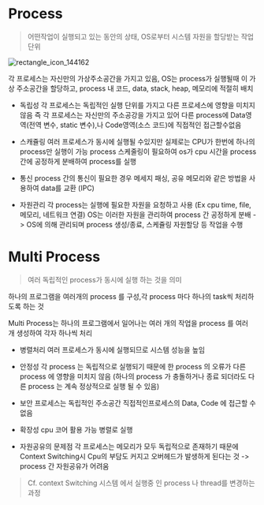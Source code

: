 # Process

> 어떤작업이 실행되고 있는 동안의 상태, OS로부터 시스템 자원을 할당받는 작업 단위

![rectangle_icon_144162](https://github.com/BOLTB0X/DataStructure_Argolithm/assets/83914919/1e784bd5-2141-4275-9e9e-c2561e702643)

각 프로세스는 자신만의 가상주소공간을 가지고 있음, OS는 process가 실행될때 이 가상 주소공간을 할당하고, process 내 코드, data, stack, heap, 메모리에 적절히 배치

- 독립성
  각 프로세스는 독립적인 실행 단위를 가지고 다른 프로세스에 영향을 미치지 않음
  즉 각 프로세스는 자신만의 주소공강을 가지고 있어 다른 process에 Data영역(전역 변수, static 변수),나 Code영역(소스 코드)에 직접적인 접근할수없음
  <br/>

- 스캐쥴링
  여러 프로세스가 동시에 실행될 수있지만 실제로는 CPU가 한번에 하나의 process만 실행이 가능
  process 스케줄링이 필요하여 os가 cpu 시간을 process 간에 공정하게 분배하여 process를 실행
  <br/>

- 통신
  process 간의 통신이 필요한 경우 메세지 패싱, 공유 메모리와 같은 방법을 사용하여 data를 교환 (IPC)
  <br/>

- 자원관리
  각 process는 실행에 필요한 자원을 요청하고 사용 (Ex cpu time, file, 메모리, 네트워크 연결)
  OS는 이러한 자원을 관리하여 process 간 공정하게 분배 -> OS에 의해 관리되며 process 생성/종료, 스케쥴링 자원할당 등 작업을 수행

# Multi Process

> 여러 독립적인 process가 동시에 실행 하는 것을 의미

하나의 프로그램을 여러개의 process 를 구성,각 process 마다 하나의 task씩 처리하도록 하는 것

Multi Process는 하나의 프로그램에서 일어나는 여러 개의 작업을 process 를 여러 개 생성하여 각자 하나씩 처리

- 병렬처리
  여러 프로세스가 동시에 실행되므로 시스템 성능을 높임
  <br/>

- 안정성
  각 process 는 독립적으로 실행되기 때문에 한 process 의 오류가 다른 process 에 영향을 미치지 않음 (하나의 process 가 충돌하거나 종료 되더라도 다른 process 는 계속 정상적으로 실행 될 수 있음)
  <br/>

- 보안
  프로세스는 독립적인 주소공간 직접적인프로세스의 Data, Code 에 접근할 수 없음
  <br/>

- 확장성
  cpu 코어 활용 가능 병렬로 실행
  <br/>

- 자원공유의 문제점
  각 프로세스는 메모리가 모두 독립적으로 존재하기 때문에 Context Switching시 Cpu의 부담도 커지고 오버헤드가 발생하게 된다는 것 -> process 간 자원공유가 어려움

> Cf. context Switching
> 시스템 에서 실행중 인 process 나 thread를 변경하는 과정
